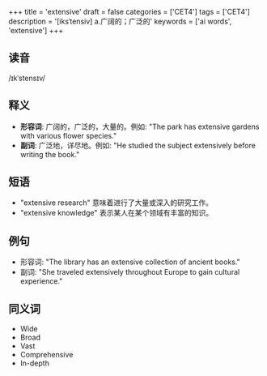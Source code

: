 +++
title = 'extensive'
draft = false
categories = ['CET4']
tags = ['CET4']
description = '[iksˈtensiv] a.广阔的；广泛的'
keywords = ['ai words', 'extensive']
+++

## 读音
/ɪkˈstensɪv/

## 释义
- **形容词**: 广阔的，广泛的，大量的。例如: "The park has extensive gardens with various flower species."
- **副词**: 广泛地，详尽地。例如: "He studied the subject extensively before writing the book."

## 短语
- "extensive research" 意味着进行了大量或深入的研究工作。
- "extensive knowledge" 表示某人在某个领域有丰富的知识。

## 例句
- 形容词: "The library has an extensive collection of ancient books."
- 副词: "She traveled extensively throughout Europe to gain cultural experience."

## 同义词
- Wide
- Broad
- Vast
- Comprehensive
- In-depth
